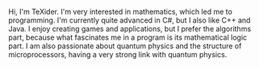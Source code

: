 Hi, I'm TeXider. I'm very interested in mathematics, which led me to programming. I'm currently quite advanced in C#, but I also like C++ and Java. I enjoy
creating games and applications, but I prefer the algorithms part, because what fascinates me in a program is its mathematical logic part. I am also passionate about quantum 
physics and the structure of microprocessors, having a very strong link with quantum physics.
